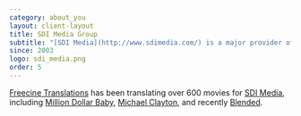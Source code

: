 ```yaml
---
category: about_you
layout: client-layout
title: SDI Media Group
subtitle: "[SDI Media](http://www.sdimedia.com/) is a major provider of subtitling, translation, and language dubbing services to the entertainment industry, based in Culver City, CA, USA."
since: 2003
logo: sdi_media.png
order: 5
---
```

[Freecine Translations](http://freecinetranslations.com/) has been translating over 600 movies for [SDI Media](http://www.sdimedia.com/), including [Million Dollar Baby](http://en.wikipedia.org/wiki/Million_Dollar_Baby), [Michael Clayton](http://en.wikipedia.org/wiki/Michael_Clayton_(film)), and recently [Blended](http://en.wikipedia.org/wiki/Blended_(film)).
